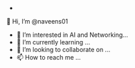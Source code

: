 - 

👋 Hi, I’m @naveens01
- 👀 I’m interested in AI and Networking...
- 🌱 I’m currently learning ...
- 💞️ I’m looking to collaborate on ...
- 📫 How to reach me ...

<!---
naveens01/naveens01 is a ✨ special ✨ repository because its `README.md` (this file) appears on your GitHub profile.
You can click the Preview link to take a look at your changes.
--->
